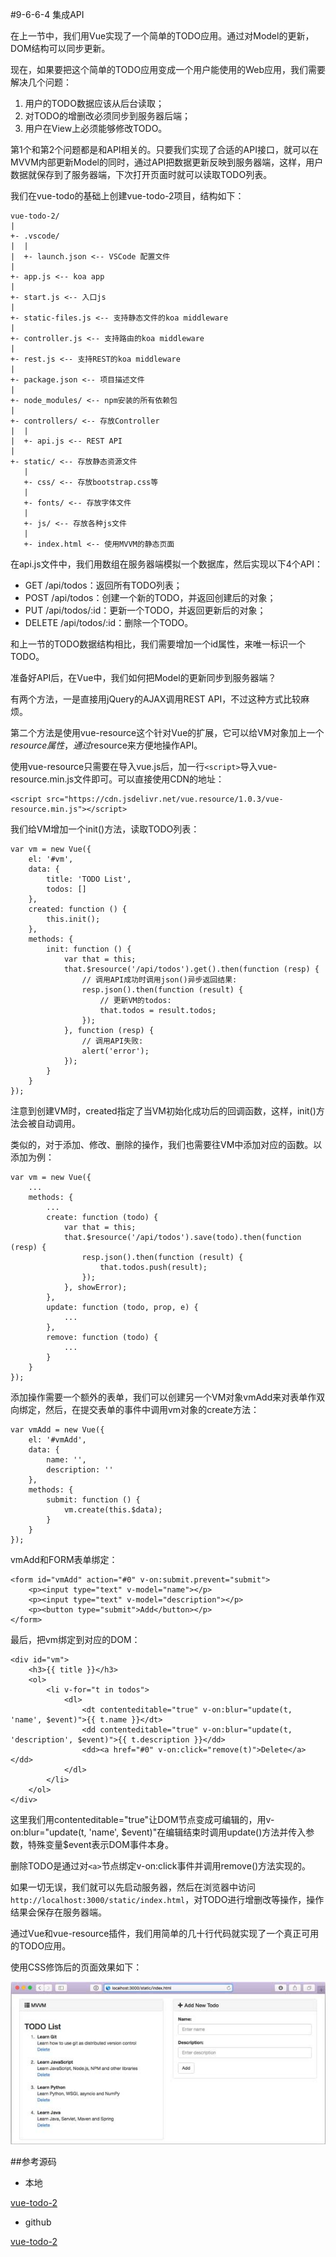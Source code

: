 #9-6-6-4 集成API


在上一节中，我们用Vue实现了一个简单的TODO应用。通过对Model的更新，DOM结构可以同步更新。

现在，如果要把这个简单的TODO应用变成一个用户能使用的Web应用，我们需要解决几个问题：

1. 用户的TODO数据应该从后台读取；
2. 对TODO的增删改必须同步到服务器后端；
3. 用户在View上必须能够修改TODO。

第1个和第2个问题都是和API相关的。只要我们实现了合适的API接口，就可以在MVVM内部更新Model的同时，通过API把数据更新反映到服务器端，这样，用户数据就保存到了服务器端，下次打开页面时就可以读取TODO列表。

我们在vue-todo的基础上创建vue-todo-2项目，结构如下：

	vue-todo-2/
	|
	+- .vscode/
	|  |
	|  +- launch.json <-- VSCode 配置文件
	|
	+- app.js <-- koa app
	|
	+- start.js <-- 入口js
	|
	+- static-files.js <-- 支持静态文件的koa middleware
	|
	+- controller.js <-- 支持路由的koa middleware
	|
	+- rest.js <-- 支持REST的koa middleware
	|
	+- package.json <-- 项目描述文件
	|
	+- node_modules/ <-- npm安装的所有依赖包
	|
	+- controllers/ <-- 存放Controller
	|  |
	|  +- api.js <-- REST API
	|
	+- static/ <-- 存放静态资源文件
	   |
	   +- css/ <-- 存放bootstrap.css等
	   |
	   +- fonts/ <-- 存放字体文件
	   |
	   +- js/ <-- 存放各种js文件
	   |
	   +- index.html <-- 使用MVVM的静态页面
在api.js文件中，我们用数组在服务器端模拟一个数据库，然后实现以下4个API：

- GET /api/todos：返回所有TODO列表；
- POST /api/todos：创建一个新的TODO，并返回创建后的对象；
- PUT /api/todos/:id：更新一个TODO，并返回更新后的对象；
- DELETE /api/todos/:id：删除一个TODO。

和上一节的TODO数据结构相比，我们需要增加一个id属性，来唯一标识一个TODO。

准备好API后，在Vue中，我们如何把Model的更新同步到服务器端？

有两个方法，一是直接用jQuery的AJAX调用REST API，不过这种方式比较麻烦。

第二个方法是使用vue-resource这个针对Vue的扩展，它可以给VM对象加上一个$resource属性，通过$resource来方便地操作API。

使用vue-resource只需要在导入vue.js后，加一行`<script>`导入vue-resource.min.js文件即可。可以直接使用CDN的地址：

	<script src="https://cdn.jsdelivr.net/vue.resource/1.0.3/vue-resource.min.js"></script>
我们给VM增加一个init()方法，读取TODO列表：

	var vm = new Vue({
	    el: '#vm',
	    data: {
	        title: 'TODO List',
	        todos: []
	    },
	    created: function () {
	        this.init();
	    },
	    methods: {
	        init: function () {
	            var that = this;
	            that.$resource('/api/todos').get().then(function (resp) {
	                // 调用API成功时调用json()异步返回结果:
	                resp.json().then(function (result) {
	                    // 更新VM的todos:
	                    that.todos = result.todos;
	                });
	            }, function (resp) {
	                // 调用API失败:
	                alert('error');
	            });
	        }
	    }
	});
注意到创建VM时，created指定了当VM初始化成功后的回调函数，这样，init()方法会被自动调用。

类似的，对于添加、修改、删除的操作，我们也需要往VM中添加对应的函数。以添加为例：

	var vm = new Vue({
	    ...
	    methods: {
	        ...
	        create: function (todo) {
	            var that = this;
	            that.$resource('/api/todos').save(todo).then(function (resp) {
	                resp.json().then(function (result) {
	                    that.todos.push(result);
	                });
	            }, showError);
	        },
	        update: function (todo, prop, e) {
	            ...
	        },
	        remove: function (todo) {
	            ...
	        }
	    }
	});
添加操作需要一个额外的表单，我们可以创建另一个VM对象vmAdd来对表单作双向绑定，然后，在提交表单的事件中调用vm对象的create方法：

	var vmAdd = new Vue({
	    el: '#vmAdd',
	    data: {
	        name: '',
	        description: ''
	    },
	    methods: {
	        submit: function () {
	            vm.create(this.$data);
	        }
	    }
	});
vmAdd和FORM表单绑定：

	<form id="vmAdd" action="#0" v-on:submit.prevent="submit">
	    <p><input type="text" v-model="name"></p>
	    <p><input type="text" v-model="description"></p>
	    <p><button type="submit">Add</button></p>
	</form>
最后，把vm绑定到对应的DOM：

	<div id="vm">
	    <h3>{{ title }}</h3>
	    <ol>
	        <li v-for="t in todos">
	            <dl>
	                <dt contenteditable="true" v-on:blur="update(t, 'name', $event)">{{ t.name }}</dt>
	                <dd contenteditable="true" v-on:blur="update(t, 'description', $event)">{{ t.description }}</dd>
	                <dd><a href="#0" v-on:click="remove(t)">Delete</a></dd>
	            </dl>
	        </li>
	    </ol>
	</div>
这里我们用contenteditable="true"让DOM节点变成可编辑的，用v-on:blur="update(t, 'name', $event)"在编辑结束时调用update()方法并传入参数，特殊变量$event表示DOM事件本身。

删除TODO是通过对`<a>`节点绑定v-on:click事件并调用remove()方法实现的。

如果一切无误，我们就可以先启动服务器，然后在浏览器中访问`http://localhost:3000/static/index.html`，对TODO进行增删改等操作，操作结果会保存在服务器端。

通过Vue和vue-resource插件，我们用简单的几十行代码就实现了一个真正可用的TODO应用。

使用CSS修饰后的页面效果如下：

![mvvm-todo-2](../image/chapter9/9-6-6-4-1.jpg)

##参考源码

- 本地

[vue-todo-2](../code/chapter9/9-6-6-4-vue-todo2.7z)

- github


[vue-todo-2](https://github.com/michaelliao/learn-javascript/tree/master/samples/node/web/vue/vue-todo-2)